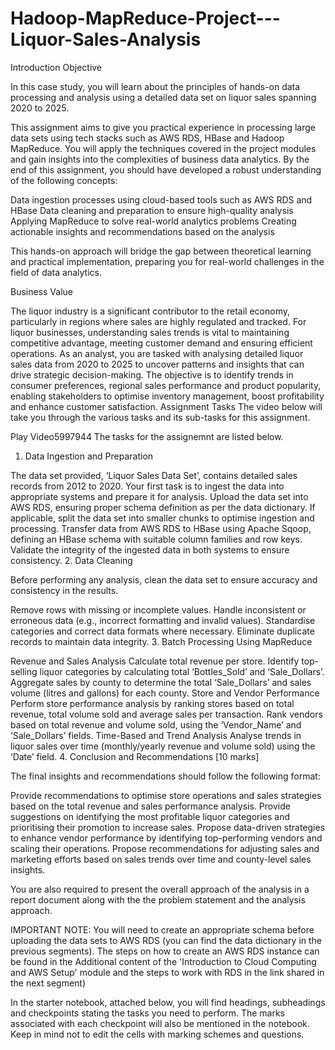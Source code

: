 # Hadoop-MapReduce-Project---Liquor-Sales-Analysis
Introduction
Objective


In this case study, you will learn about the principles of hands-on data processing and analysis using a detailed data set on liquor sales spanning 2020 to 2025.



This assignment aims to give you practical experience in processing large data sets using tech stacks such as AWS RDS, HBase and Hadoop MapReduce. You will apply the techniques covered in the project modules and gain insights into the complexities of business data analytics. By the end of this assignment, you should have developed a robust understanding of the following concepts:

Data ingestion processes using cloud-based tools such as AWS RDS and HBase
Data cleaning and preparation to ensure high-quality analysis
Applying MapReduce to solve real-world analytics problems
Creating actionable insights and recommendations based on the analysis


This hands-on approach will bridge the gap between theoretical learning and practical implementation, preparing you for real-world challenges in the field of data analytics.


Business Value


The liquor industry is a significant contributor to the retail economy, particularly in regions where sales are highly regulated and tracked. For liquor businesses, understanding sales trends is vital to maintaining competitive advantage, meeting customer demand and ensuring efficient operations. As an analyst, you are tasked with analysing detailed liquor sales data from 2020 to 2025 to uncover patterns and insights that can drive strategic decision-making. The objective is to identify trends in consumer preferences, regional sales performance and product popularity, enabling stakeholders to optimise inventory management, boost profitability and enhance customer satisfaction.
Assignment Tasks
The video below will take you through the various tasks and its sub-tasks for this assignment.

Play Video5997944
The tasks for the assignemnt are listed below.

1. Data Ingestion and Preparation

The data set provided, ‘Liquor Sales Data Set’, contains detailed sales records from 2012 to 2020. Your first task is to ingest the data into appropriate systems and prepare it for analysis.
Upload the data set into AWS RDS, ensuring proper schema definition as per the data dictionary.
If applicable, split the data set into smaller chunks to optimise ingestion and processing.
Transfer data from AWS RDS to HBase using Apache Sqoop, defining an HBase schema with suitable column families and row keys.
Validate the integrity of the ingested data in both systems to ensure consistency.
2. Data Cleaning

Before performing any analysis, clean the data set to ensure accuracy and consistency in the results.

Remove rows with missing or incomplete values.
Handle inconsistent or erroneous data (e.g., incorrect formatting and invalid values).
Standardise categories and correct data formats where necessary.
Eliminate duplicate records to maintain data integrity.
3. Batch Processing Using MapReduce

Revenue and Sales Analysis
Calculate total revenue per store.
Identify top-selling liquor categories by calculating total ‘Bottles_Sold’ and ‘Sale_Dollars’.
Aggregate sales by county to determine the total ‘Sale_Dollars’ and sales volume (litres and gallons) for each county.
Store and Vendor Performance
Perform store performance analysis by ranking stores based on total revenue, total volume sold and average sales per transaction.
Rank vendors based on total revenue and volume sold, using the ‘Vendor_Name’ and ‘Sale_Dollars’ fields.
Time-Based and Trend Analysis
Analyse trends in liquor sales over time (monthly/yearly revenue and volume sold) using the ‘Date’ field.
4. Conclusion and Recommendations [10 marks]

The final insights and recommendations should follow the following format:

Provide recommendations to optimise store operations and sales strategies based on the total revenue and sales performance analysis.
Provide suggestions on identifying the most profitable liquor categories and prioritising their promotion to increase sales.
Propose data-driven strategies to enhance vendor performance by identifying top-performing vendors and scaling their operations.
Propose recommendations for adjusting sales and marketing efforts based on sales trends over time and county-level sales insights.
 
You are also required to present the overall approach of the analysis in a report document along with the the problem statement and the analysis approach.

 

IMPORTANT NOTE: You will need to create an appropriate schema before uploading the data sets to AWS RDS (you can find the data dictionary in the previous segments). The steps on how to create an AWS RDS instance can be found in the Additional content of the 'Introduction to Cloud Computing and AWS Setup' module and the steps to work with RDS in the link shared in the next segment)

 

In the starter notebook, attached below, you will find headings, subheadings and checkpoints stating the tasks you need to perform. The marks associated with each checkpoint will also be mentioned in the notebook. Keep in mind not to edit the cells with marking schemes and questions.
